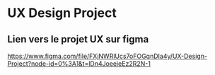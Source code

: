 # UX Design Project
## Lien vers le projet UX sur figma
https://www.figma.com/file/FXjNWRlUcs7oFOGqnDIa4y/UX-Design-Project?node-id=0%3A1&t=lDn4JoeeieEz2R2N-1
